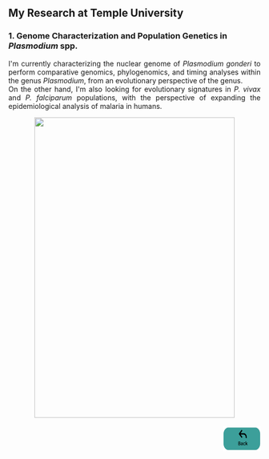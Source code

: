 ## My Research at Temple University

### 1. Genome Characterization and Population Genetics in *Plasmodium* spp.
<p align="justify">
I'm currently characterizing the nuclear genome of <i>Plasmodium gonderi</i> to perform comparative genomics, phylogenomics, and timing analyses within the genus <i>Plasmodium</i>, from an evolutionary perspective of the genus. 
<br>    
On the other hand, I'm also looking for evolutionary signatures in <i>P. vivax</i> and <i>P. falciparum</i> populations, with the perspective of expanding the epidemiological analysis of malaria in humans.
</p>
<p style="text-align:center;"><img src="images/igem.gif"
     width="400" 
     height="600"></p>




<p style="text-align:right;"><a href="https://asgiraldoc.github.io"><img src="images/back.png"
     width="75" 
     height="50"></a></p>
